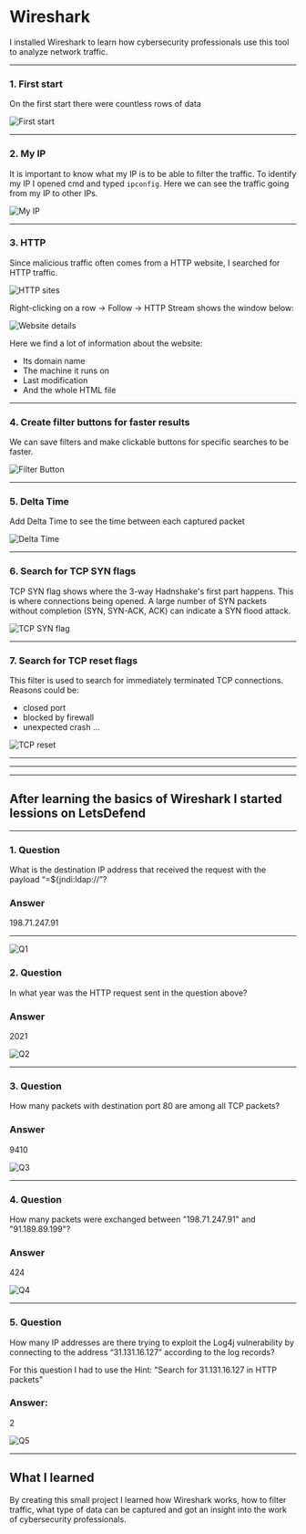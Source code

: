 # Wireshark

I installed Wireshark to learn how cybersecurity professionals use this tool to analyze network traffic.



---
### 1. First start

On the first start there were countless rows of data

![First start](screenshots/01-first-start.png)

---

### 2. My IP

It is important to know what my IP is to be able to filter the traffic.
To identify my IP I opened cmd and typed `ipconfig`.
Here we can see the traffic going from my IP to other IPs.

![My IP](screenshots/02-my_IP.png)

---

### 3. HTTP

Since malicious traffic often comes from a HTTP website, I searched for HTTP traffic.

![HTTP sites](screenshots/03-HTTP.png)

Right-clicking on a row -> Follow -> HTTP Stream shows the window below:

![Website details](screenshots/04-HTTP2.png)

Here we find a lot of information about the website:
- Its domain name
- The machine it runs on
- Last modification
- And the whole HTML file

---

### 4. Create filter buttons for faster results

We can save filters and make clickable buttons for specific searches to be faster.

![Filter Button](screenshots/05-filter-buttons.png)

---

### 5. Delta Time

Add Delta Time to see the time between each captured packet

![Delta Time](screenshots/06-delta-time.png)

---

### 6. Search for TCP SYN flags

TCP SYN flag shows where the 3-way Hadnshake's first part happens.
This is where connections being opened.
A large number of SYN packets without completion (SYN, SYN-ACK, ACK) can indicate a SYN flood attack.

![TCP SYN flag](screenshots/07-tcp-syn-flags.png)

---

### 7. Search for TCP reset flags

This filter is used to search for immediately terminated TCP connections.
Reasons could be:
- closed port
- blocked by firewall
- unexpected crash
...

![TCP reset](screenshots/08-tcp-reset.png)

---

---

---



## After learning the basics of Wireshark I started lessions on LetsDefend

---

### 1. Question
What is the destination IP address that received the request with the payload “=${jndi:ldap://”?

### Answer
198.71.247.91

---

![Q1](screenshots/09-Q01.PNG)

### 2. Question
In what year was the HTTP request sent in the question above?

### Answer
2021

![Q2](screenshots/10-Q02.PNG)

---

### 3. Question
How many packets with destination port 80 are among all TCP packets?

### Answer
9410

![Q3](screenshots/11-Q03.png)

---
### 4. Question
How many packets were exchanged between "198.71.247.91" and "91.189.89.199"?

### Answer
424

![Q4](screenshots/12-Q4.png)

---

### 5. Question
How many IP addresses are there trying to exploit the Log4j vulnerability by connecting to the address “31.131.16.127” according to the log records?

For this question I had to use the Hint: "Search for 31.131.16.127 in HTTP packets"

### Answer:
2

![Q5](screenshots/13-Q5.png)

---



## What I learned

By creating this small project I learned how Wireshark works, how to filter traffic, 
what type of data can be captured and got an insight into the work of cybersecurity professionals.
